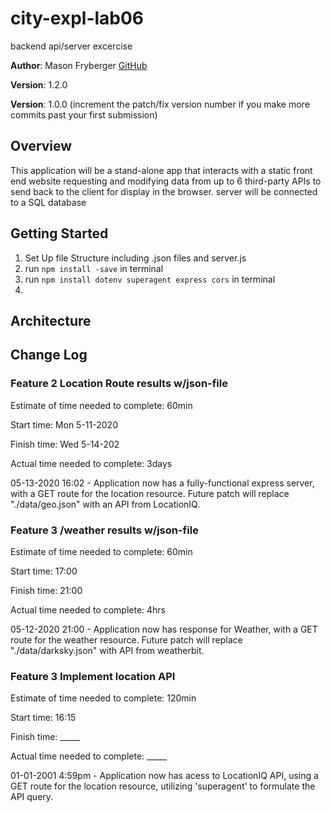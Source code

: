 # city-expl-lab06
backend api/server excercise

**Author**: Mason Fryberger [GitHub](https://github.com/MasonChance)

**Version**: 1.2.0

**Version**: 1.0.0 (increment the patch/fix version number if you make more commits past your first submission)

## Overview

This application will be a stand-alone app that interacts with a static front end website requesting and modifying data from up to 6 third-party APIs to send back to the client for display in the browser. server will be connected to a SQL database



## Getting Started

<!-- What are the steps that a user must take in order to build this app on their own machine and get it running? -->

1. Set Up file Structure including .json files and server.js
1. run ` npm install -save ` in terminal
1. run ` npm install dotenv superagent express cors ` in terminal
1.

## Architecture
<!-- Provide a detailed description of the application design. What technologies (languages, libraries, etc) you're using, and any other relevant design information. -->

## Change Log
### Feature 2 Location Route results w/json-file

Estimate of time needed to complete: 60min

Start time: Mon 5-11-2020

Finish time: Wed 5-14-202

Actual time needed to complete: 3days

05-13-2020 16:02 - Application now has a fully-functional express server, with a GET route for the location resource. Future patch will replace "./data/geo.json" with an API from LocationIQ.

### Feature 3 /weather results w/json-file

Estimate of time needed to complete: 60min

Start time: 17:00

Finish time: 21:00

Actual time needed to complete: 4hrs

05-12-2020 21:00 - Application now has response for Weather, with a GET route for the weather resource. Future patch will replace "./data/darksky.json" with API from weatherbit.

### Feature 3 Implement location API

Estimate of time needed to complete: 120min

Start time: 16:15

Finish time: _____

Actual time needed to complete: _____


01-01-2001 4:59pm - Application now has acess to LocationIQ API, using a GET route for the location resource, utilizing 'superagent' to formulate the API query.

<!-- Use this area to document the iterative changes made to your application as each feature is successfully implemented. Use time stamps. Here's an examples:


Number and name of feature: ________________________________

Estimate of time needed to complete: _____

Start time: _____

Finish time: _____

Actual time needed to complete: _____

01-01-2001 4:59pm - Application now has a fully-functional express server, with a GET route for the location resource.



## Credits and Collaborations
<!-- Give credit (and a link) to other people or resources that helped you build this application. -->
